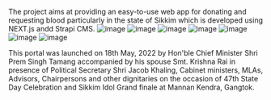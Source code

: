 The project aims at providing an easy-to-use web app for donating and requesting blood particularly in the state of Sikkim which is developed using NEXT.js andd Strapi CMS.
![image](https://github.com/srijan-Git1247/SikkimBloodDonation-WebApp/assets/73276238/a269970f-c10a-49f6-be83-0a2b2e903e3b)
![image](https://github.com/srijan-Git1247/SikkimBloodDonation-WebApp/assets/73276238/0fc2d3ac-209e-4578-9a17-fe0be51af22a)
![image](https://github.com/srijan-Git1247/SikkimBloodDonation-WebApp/assets/73276238/1f5cf420-4611-4ce7-ae66-cd17d7231e20)
![image](https://github.com/srijan-Git1247/SikkimBloodDonation-WebApp/assets/73276238/6faad1e8-276a-4534-bd67-4b96dd5f6296)
![image](https://github.com/srijan-Git1247/SikkimBloodDonation-WebApp/assets/73276238/69eb4e76-2f67-4434-a592-396862182b7b)
![image](https://github.com/srijan-Git1247/SikkimBloodDonation-WebApp/assets/73276238/6f8c2501-e650-4974-9a66-89d5370c97c4)
![image](https://github.com/srijan-Git1247/SikkimBloodDonation-WebApp/assets/73276238/59b9831f-ca9e-47d0-847f-395198af7271)


This portal was launched on 18th May, 2022 by Hon'ble Chief Minister Shri Prem Singh Tamang accompanied by his spouse Smt. Krishna Rai in presence of Political Secretary Shri Jacob Khaling, Cabinet ministers, MLAs, Advisors, Chairpersons and other dignitaries on the occasion of 47th State Day Celebration and Sikkim Idol Grand finale at Mannan Kendra, Gangtok.




